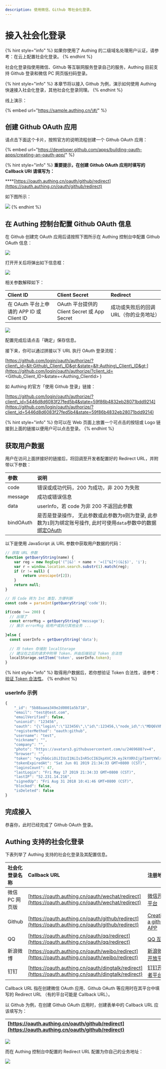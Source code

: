```yaml
---
description: 使用微信、Github 等社会化登录。
---
```


# 接入社会化登录

{% hint style="info" %}
如果你使用了 Authing 的二级域名处理用户认证，请参考：在云上配置社会化登录。
{% endhint %}

社会化登录指使用微信、Github 等互联网服务登录自己的服务，Authing 目前支持 Github 登录和微信 PC 网页版扫码登录。

{% hint style="info" %}
本章节将以接入 Github 为例，演示如何使用 Authing 快速接入社会化登录，其他社会化登录同理。
{% endhint %}

线上演示：

{% embed url="https://sample.authing.cn/\#/" %}

## 创建 Github OAuth 应用

请点击下面这个卡片，按照官方的说明流程创建一个 Github OAuth 应用：

{% embed url="https://developer.github.com/apps/building-oauth-apps/creating-an-oauth-app/" %}

{% hint style="info" %}
**重要提示，在创建 Github OAuth 应用时填写的 Callback URI 请填写为：**

\*\*\*\*[https://oauth.authing.cn/oauth/github/redirect](https://oauth.authing.cn/oauth/github/redirect)

如下图所示：

![](../../.gitbook/assets/image%20%28176%29.png)
{% endhint %}

## 在 Authing 控制台配置 Github OAuth 信息

在 Github 创建完 OAuth 应用后请按照下图所示在 Authing 控制台中配置 Github OAuth 信息：

![](../../.gitbook/assets/image%20%2889%29.png)

打开开关后将弹出如下信息框：

![](../../.gitbook/assets/image%20%2876%29.png)

相关参数解释如下：

| Client ID | Client Secret | Redirect |
| :--- | :--- | :--- |
| 在 OAuth 平台上申请的 APP ID 或 Client ID | OAuth 平台提供的 Client Secret 或 App Secret | 成功或失败后的回调 URL（你的业务地址） |

![](../../.gitbook/assets/image%20%28226%29.png)

配置完成后请点击「确定」保存信息。

接下来，你可以通过拼接以下 URL 执行 OAuth 登录流程：

[https://github.com/login/oauth/authorize/?client\_id=&lt;Github\_Client\_ID&gt;&state=&lt;Authing\_Client\_ID&gt;](https://github.com/login/oauth/authorize/?client_id=<Github_Client_ID>&state=<Authing_ClientId>
)

如 Authing 的官方「使用 Github 登录」链接：

[https://github.com/login/oauth/authorize/?client\_id=5446d8d6083f27fed5b4&state=59f86b4832eb28071bdd9214](https://github.com/login/oauth/authorize/?client_id=5446d8d6083f27fed5b4&state=59f86b4832eb28071bdd9214)

{% hint style="info" %}
你可以在 Web 页面上放置一个可点击的按钮或 Logo 链接到上面的链接以便用户可以点击登录。
{% endhint %}

## 获取用户数据

用户在访问上面拼接好的链接后，将回调至开发者配置好的 Redirect URL，并附带以下参数：

| 参数 | 说明 |
| :--- | :--- |
| code | 错误或成功代码，200 为成功，非 200 为失败 |
| message | 成功或错误信息 |
| data | userInfo，若 code 为非 200 不返回此参数 |
| bindOAuth | 是否是登录操作， 无此参数或此参数为`0`则为登录, 此参数为`1`则为绑定账号操作, 此时可使用`data`参数中的数据[绑定OAuth](../../sdk/sdk-for-node/bind-social-login.md#bang-ding-she-hui-hua-zhang-hao) |

以下是使用 JavaScript 从 URL 参数中获取用户数据的代码：

```javascript
// 获取 URL 参数
function getQueryString(name) {
    var reg = new RegExp('(^|&)' + name + '=([^&]*)(&|$)', 'i');
    var r = window.location.search.substr(1).match(reg);
    if (r != null) {
        return unescape(r[2]);
    }
    return null;
}

// 将 Code 转为 Int 类型，方便判断
const code = parseInt(getQueryString('code'));

if(code !== 200) {
  // 出错了
  const errorMsg = getQueryString('message');
  // 展示 errorMsg 给用户或执行其他业务 ...
  
}else {
  const userInfo = getQueryString('data');
  
  // 将 token 存储到 localStorage 
  // 建议在之后的请求中附带 Token，并由后端验证 Token 合法性
  localStorage.setItem('token', userInfo.token);
}
```

{% hint style="info" %}
取得用户数据后，若你想验证 Token 合法性，请参考：[验证 Token 合法性](https://learn.authing.cn/authing/advanced/authentication/verify-jwt-token)。
{% endhint %}

### userInfo 示例

```javascript
{
    "_id": "5b88aaea349e2d0001a5b718",
    "email": "test@test.com",
    "emailVerified": false,
    "unionid": "123456",
    "oauth": "{\"login\":\"123456\",\"id\":123456,\"node_id\":\"MDQ6VXNlcjI0Njk2ODg=\",\"avatar_url\":\"https://avatars3.githubusercontent.com/u/2469688?v=4\",\"gravatar_id\":\"\",\"url\":\"https://api.github.com/users/test\",\"html_url\":\"https://github.com/test\",\"followers_url\":\"https://api.github.com/users/test/followers\",\"following_url\":\"https://api.github.com/users/test/following{/other_user}\",\"gists_url\":\"https://api.github.com/users/test/gists{/gist_id}\",\"starred_url\":\"https://api.github.com/users/test/starred{/owner}{/repo}\",\"subscriptions_url\":\"https://api.github.com/users/test/subscriptions\",\"organizations_url\":\"https://api.github.com/users/test/orgs\",\"repos_url\":\"https://api.github.com/users/test/repos\",\"events_url\":\"https://api.github.com/users/test/events{/privacy}\",\"received_events_url\":\"https://api.github.com/users/test/received_events\",\"type\":\"User\",\"site_admin\":false,\"name\":\"test\",\"company\":\"test\",\"blog\":\"http://test.com\",\"location\":\"Beijing, China\",\"email\":\"test@test.com\",\"hireable\":null,\"bio\":\"Being NO.1\",\"public_repos\":91,\"public_gists\":0,\"followers\":109,\"following\":27,\"created_at\":\"2012-10-02T06:38:50Z\",\"updated_at\":\"2018-07-23T05:51:23Z\"}",
    "registerMethod": "oauth:github",
    "username": "test",
    "nickname": "",
    "company": "",
    "photo": "https://avatars3.githubusercontent.com/u/2469688?v=4",
    "browser": "",
    "token": "eyJhbGciOiJIUzI1NiIsInR5cCI6IkpXVCJ9.eyJkYXRhIjp7ImVtYWlsIjoieGlleWFuZ0Bkb2RvcmEuY24iLCJ1bmlvbmlkIjoiMjQ2OTY4OCIsImlkIjoiNWI4OGFhZWEzNDllMmQwMDAxYTViNzE4IiwiY2xpZW50SWQiOiI1YTlmYTI2Y2Y4NjM1YTAwMDE4NTUyOGMifSwiaWF0IjoxNTU4MTAwMDczLCJleHAiOjE1NTkzOTYwNzN9.7R_-CGnbPBRjHFaVS0ERWMaGfR_24zYJiBTJvJ4XYxk",
    "tokenExpiredAt": "Sat Jun 01 2019 21:34:33 GMT+0800 (CST)",
    "loginsCount": 47,
    "lastLogin": "Fri May 17 2019 21:34:33 GMT+0800 (CST)",
    "lastIP": "52.231.14.216",
    "signedUp": "Fri Aug 31 2018 10:41:46 GMT+0800 (CST)",
    "blocked": false,
    "isDeleted": false
}
```

## 完成接入

恭喜你，此时已经完成了 Github OAuth 登录。

## Authing 支持的社会化登录

下表列举了 Authing 支持的社会化登录及其配置信息。

| 社会化登录名称 | Callback URL | 注册地址 |
| :--- | :--- | :--- |
| 微信 PC 网页版 | [https://oauth.authing.cn/oauth/wechat/redirect](https://oauth.authing.cn/oauth/wechat/redirect) | [微信开放平台](https://open.weixin.qq.com/cgi-bin/index?t=home/index&lang=zh_CN) |
| Github | [https://oauth.authing.cn/oauth/github/redirect](https://oauth.authing.cn/oauth/github/redirect) | [Creating a github APP](https://developer.github.com/apps/building-github-apps/creating-a-github-app/) |
| QQ | [https://oauth.authing.cn/oauth/qq/redirect](https://oauth.authing.cn/oauth/qq/redirect) | [QQ 互联](https://connect.qq.com/manage.html#/) |
| 新浪微博 | [https://oauth.authing.cn/oauth/weibo/redirect](https://oauth.authing.cn/oauth/weibo/redirect) | [新浪微博开放平台](https://open.weibo.com/developers) |
| 钉钉 | [https://oauth.authing.cn/oauth/dingtalk/redirect](https://oauth.authing.cn/oauth/dingtalk/redirect) | [钉钉开发者平台](https://open-dev.dingtalk.com/#/loginMan) |

Callback URL 指在创建微信 OAuth 应用、Github OAuth 等应用时在其平台中填写的 Redirect URL （有的平台可能是 Callback URL）。

以 Github 为例，在创建 Github OAuth 应用时，创建表单中的 Callback URL 应该填写为：

| [https://oauth.authing.cn/oauth/github/redirect](https://oauth.authing.cn/oauth/github/redirect) |
| :--- |


![](../../.gitbook/assets/image%20%28176%29.png)

而在 Authing 控制台中配置的 Redirect URL 配置为你自己的业务地址：

![](../../.gitbook/assets/image%20%28149%29.png)

